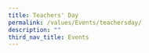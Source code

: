 ```yaml
---
title: Teachers' Day
permalink: /values/Events/teachersday/
description: ""
third_nav_title: Events
---
```

